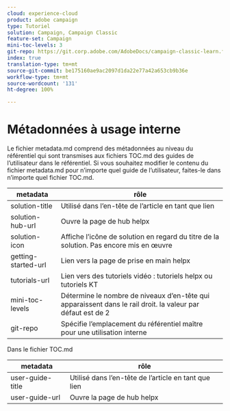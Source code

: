 ```yaml
---
cloud: experience-cloud
product: adobe campaign
type: Tutoriel
solution: Campaign, Campaign Classic
feature-set: Campaign
mini-toc-levels: 3
git-repo: https://git.corp.adobe.com/AdobeDocs/campaign-classic-learn.fr-FR
index: true
translation-type: tm+mt
source-git-commit: be175160ae9ac2097d1da22e77a42a653cb9b36e
workflow-type: tm+mt
source-wordcount: '131'
ht-degree: 100%

---
```



# Métadonnées à usage interne

Le fichier metadata.md comprend des métadonnées au niveau du référentiel qui sont transmises aux fichiers TOC.md des guides de l’utilisateur dans le référentiel. Si vous souhaitez modifier le contenu du fichier metadata.md pour n’importe quel guide de l’utilisateur, faites-le dans n’importe quel fichier TOC.md.

| metadata | rôle |
|--- |--- |
| solution-title | Utilisé dans l’en-tête de l’article en tant que lien |
| solution-hub-url | Ouvre la page de hub helpx |
| solution-icon | Affiche l’icône de solution en regard du titre de la solution. Pas encore mis en œuvre |
| getting-started-url | Lien vers la page de prise en main helpx |
| tutorials-url | Lien vers des tutoriels vidéo : tutoriels helpx ou tutoriels KT |
| mini-toc-levels | Détermine le nombre de niveaux d’en-tête qui apparaissent dans le rail droit. la valeur par défaut est de 2 |
| git-repo | Spécifie l’emplacement du référentiel maître pour une utilisation interne |

Dans le fichier TOC.md

| metadata | rôle |
|--- |--- |
| user-guide-title | Utilisé dans l’en-tête de l’article en tant que lien |
| user-guide-url | Ouvre la page de hub helpx |
